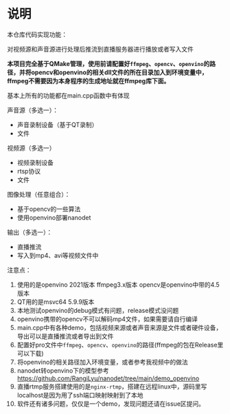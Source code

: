 # 说明

本仓库代码实现功能：

对视频源和声音源进行处理后推流到直播服务器进行播放或者写入文件

**本项目完全基于QMake管理，使用前请配置好`ffmpeg`、`opencv`、`openvino`的路径，并将opencv和openvino的相关dll文件的所在目录加入到环境变量中，ffmpeg不需要因为本身程序的生成地址就在ffmpeg库下面。**



基本上所有的功能都在main.cpp函数中有体现



声音源（多选一）：

- 声音录制设备（基于QT录制）
- 文件

视频源（多选一）

- 视频录制设备
- rtsp协议
- 文件

图像处理（任意组合）：

- 基于opencv的一些算法
- 使用openvino部署nanodet

输出（多选一）：

- 直播推流
- 写入到mp4、avi等视频文件中



注意点：

1. 使用的是openvino 2021版本 ffmpeg3.x版本 opencv是openvino中带的4.5版本
2. QT用的是msvc64 5.9.9版本
3. 本地测试openvino的debug模式有问题，release模式没问题
4. openvino携带的opencv不可以解码mp4文件，如果需要请自行编译
5. main.cpp中有各种demo，包括视频来源或者声音来源是文件或者硬件设备，导出可以是直播推流或者导出到文件
6. 配置好pro文件中`ffmpeg`、`opencv`、`openvino`的路径(ffmpeg的包在Release里可以下载)
7. 将openvino的相关路径加入环境变量，或者参考我视频中的做法
8. nanodet转openvino下的模型参考 https://github.com/RangiLyu/nanodet/tree/main/demo_openvino
9. 直播rtmp服务搭建使用的是`nginx-rtmp`，搭建在远程linux中，源码里写localhost是因为用了ssh端口映射映射到了本地
10. 软件还有诸多问题，仅仅是一个demo，发现问题还请在issue区提问。

